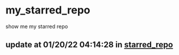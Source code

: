 # my_starred_repo
show me my starred repo

update at 01/20/22 04:14:28 in [starred_repo](./index.html)
---

